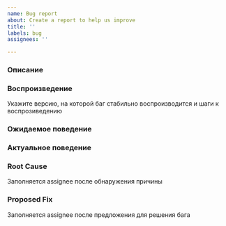 ```yaml
---
name: Bug report
about: Create a report to help us improve
title: ''
labels: bug
assignees: ''

---
```


### Описание

### Воспроизведение

Укажите версию, на которой баг стабильно воспроизводится и шаги к воспрозиведению

### Ожидаемое поведение

### Актуальное поведение

### Root Cause

Заполняется assignee после обнаружения причины

### Proposed Fix

Заполняется assignee после предложения для решения бага
